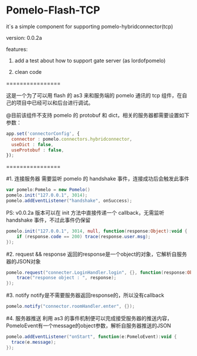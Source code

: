 Pomelo-Flash-TCP
================

it`s a simple component for supporting pomelo-hybridconnector(tcp)

version: 0.0.2a

features:

1. add a test about how to support gate server (as lordofpomelo)

2. clean code


================


这是一个为了可以用 flash 的 as3 来和服务端的 pomelo 通讯的 tcp 组件，在自己的项目中已经可以和后台进行调试。


@目前该组件不支持 pomelo 的 protobuf 和 dict，相关的服务器都需要设置如下参数：
```javascript
app.set('connectorConfig', {
  connector : pomelo.connectors.hybridconnector,
  useDict : false,
  useProtobuf : false,
});
```
  

================


#1. 连接服务器
需要监听 pomelo 的 handshake 事件，连接成功后会触发此事件
```actionscript
var pomelo:Pomelo = new Pomelo()
pomelo.init("127.0.0.1", 3014);
pomelo.addEventListener("handshake", onSuccess);
```

PS: v0.0.2a 版本可以在 init 方法中直接传递一个 callback，无需监听 handshake 事件，不过此事件仍保留
```actionscript
pomelo.init("127.0.0.1", 3014, null, function(response:Object):void {
    if (response.code == 200) trace(response.user.msg);
});
```


#2. request && response
返回的response是一个object的对象，它解析自服务器的JSON对象
```actionscript
pomelo.request("connecter.LoginHandler.login", {}, function(response:Object):void {
    trace("response object : ", response);
});
```


#3. notify
notify是不需要服务器返回response的，所以没有callback
```actionscript
pomelo.notify("connector.roomHandler.enter", {});
```


#4. 服务器推送
利用 as3 的事件机制便可以完成接受服务器的推送内容，PomeloEvent有一个message的object参数，解析自服务器推送的JSON
```actionscript
pomelo.addEventListener("onStart", function(e:PomeloEvent):void {
  trace(e.message);
});
```
